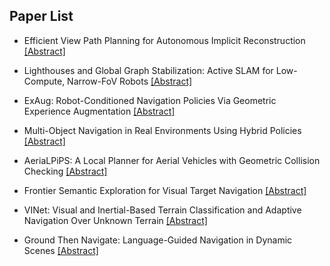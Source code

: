## Paper List

- Efficient View Path Planning for Autonomous Implicit Reconstruction
[[Abstract]](https://events.infovaya.com/presentation?id=91871)

- Lighthouses and Global Graph Stabilization: Active SLAM for Low-Compute, Narrow-FoV Robots
[[Abstract]](https://events.infovaya.com/presentation?id=91874)

- ExAug: Robot-Conditioned Navigation Policies Via Geometric Experience Augmentation
[[Abstract]](https://events.infovaya.com/presentation?id=91877)

- Multi-Object Navigation in Real Environments Using Hybrid Policies
[[Abstract]](https://events.infovaya.com/presentation?id=91880)

- AeriaLPiPS: A Local Planner for Aerial Vehicles with Geometric Collision Checking
[[Abstract]](https://events.infovaya.com/presentation?id=91883)

- Frontier Semantic Exploration for Visual Target Navigation
[[Abstract]](https://events.infovaya.com/presentation?id=91886)

- VINet: Visual and Inertial-Based Terrain Classification and Adaptive Navigation Over Unknown Terrain
[[Abstract]](https://events.infovaya.com/presentation?id=91889)

- Ground Then Navigate: Language-Guided Navigation in Dynamic Scenes
[[Abstract]](https://events.infovaya.com/presentation?id=91892)

